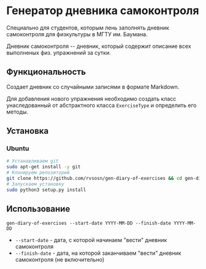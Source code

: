 # Генератор дневника самоконтроля
Специально для студентов, которым лень заполнять дневник самоконтроля для физкультуры в МГТУ им. Баумана.

Дневник самоконтроля -- дневник, который содержит описание всех выполненых физ. упражнений за сутки.

## Функциональность
Создает дневник со случайными записями в формате Markdown.

Для добавления нового упражнения необходимо создать класс унаследованный от абстрактного класса `ExerciseType` и определить его методы. 

## Установка
### Ubuntu
```bash
# Устанавливаем git
sudo apt-get install -y git
# Клонируем репозиторий
git clone https://github.com/rvsosn/gen-diary-of-exercises && cd gen-diary-of-exercises
# Запускаем установку
sudo python3 setup.py install
```

## Использование
```
gen-diary-of-exercises --start-date YYYY-MM-DD --finish-date YYYY-MM-DD
```
* `--start-date` - дата, с которой начинаем "вести" дневник самоконтроля
* `--finish-date` - дата, на которой заканчиваем "вести" дневник самоконтроля (не включительно)
